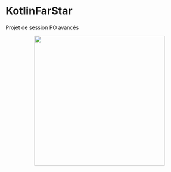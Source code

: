 # KotlinFarStar
Projet de session PO avancés
<p align="center">
  <img src="KotlinFarStar/umlKotlin.PNG" width="350"/>
</p>
